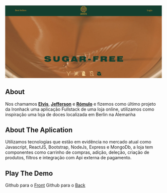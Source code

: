 ![enter image description here](https://github.com/Elvisdourado/anisberlinfront/blob/master/public/anis.png?raw=true)


## About

Nos chamamos [**Elvis**](https://www.linkedin.com/in/elvis-dourado-9507a490), [**Jefferson**](https://www.linkedin.com/in/jefferson-in%C3%A1cio-b232211a0/) e [**Rómulo**](https://www.linkedin.com/in/romulo-albanus-9b6834212/) e fizemos como último projeto da Ironhack uma aplicação Fullstack de uma loja online, utilizamos como inspiração uma loja de doces localizada em Berlin na Alemanha

## About The Aplication
Utilizamos tecnologias que estão em evidência no mercado atual como Javascript, ReactJS, Bootstrap, NodeJs, Express e MongoDb, a loja tem componentes como carrinho de compras, adição, deleção, criação de produtos, filtros e integração com Api externa de pagamento.


## Play The Demo

Github para o [Front](https://github.com/Elvisdourado/anisberlinfront)
Github para o [Back](https://github.com/Elvisdourado/anisberlin)
